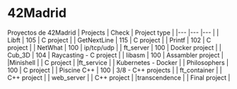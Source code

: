 # 42Madrid
Proyectos de 42Madrid
|   Projects	|  Check	| Project type |
|---	|---	|--- |
|  Libft 	| 105  	| C project |
| GetNextLine  	| 115  	| C project |
|   Printf	| 102  	| C project |
| NetWhat | 100 | ip/tcp/udp |
| ft_server | 100 | Docker project |
| Cub_3D | 104 | Raycasting - C project |
| libasm | 100 | Assambler project |
|Minishell |   | C project |
|ft_service |   | Kubernetes - Docker |
| Philosophers | 100 | C project |
| Piscine C++ | 100 | 3/8 - C++ projects |
| ft_container | | C++ project |
| web_server | | C++ project |
|transcendence | | Final project |
